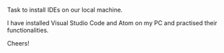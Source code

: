 Task to install IDEs on our local machine.

I have installed Visual Studio Code and Atom on my PC and practised their functionalities.

Cheers!